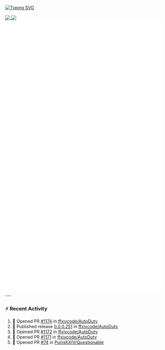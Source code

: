 [![Typing SVG](https://readme-typing-svg.demolab.com?font=Fira+Code&duration=1000&pause=1000&multiline=true&repeat=false&width=435&lines=Simon+Latusek+%7C+Gameplay+Engineer)](https://git.io/typing-svg)

<a href="https://github.com/anuraghazra/github-readme-stats">
  <img height=200 align="center" src="https://github-readme-stats.vercel.app/api?username=erdelf&theme=radical" />
</a>
<a href="https://github.com/anuraghazra/convoychat">
  <img height=200 align="center" src="https://streak-stats.demolab.com?user=erdelf&theme=radical&mode=weekly" />
</a>

<picture>
  <img src="/github-metrics.svg" alt="Metrics">
</picture>

<picture>
  <img src="/github-metrics-achievements.svg" alt="Achievements">
</picture>
---

### :zap: Recent Activity
<!--START_SECTION:activity-->
1. 💪 Opened PR [#1174](undefined) in [ffxivcode/AutoDuty](https://github.com/ffxivcode/AutoDuty)
2. 🚀 Published release [0.0.0.251](https://github.com/ffxivcode/AutoDuty/releases/tag/0.0.0.251) in [ffxivcode/AutoDuty](https://github.com/ffxivcode/AutoDuty)
3. 💪 Opened PR [#1172](undefined) in [ffxivcode/AutoDuty](https://github.com/ffxivcode/AutoDuty)
4. 💪 Opened PR [#1171](undefined) in [ffxivcode/AutoDuty](https://github.com/ffxivcode/AutoDuty)
5. 💪 Opened PR [#74](undefined) in [PunishXIV/Questionable](https://github.com/PunishXIV/Questionable)
<!--END_SECTION:activity-->

<!--
**erdelf/erdelf** is a ✨ _special_ ✨ repository because its `README.md` (this file) appears on your GitHub profile.

Here are some ideas to get you started:

- 🔭 I’m currently working on ...
- 🌱 I’m currently learning ...
- 👯 I’m looking to collaborate on ...
- 🤔 I’m looking for help with ...
- 💬 Ask me about ...
- 📫 How to reach me: ...
- 😄 Pronouns: ...
- ⚡ Fun fact: ...
-->
